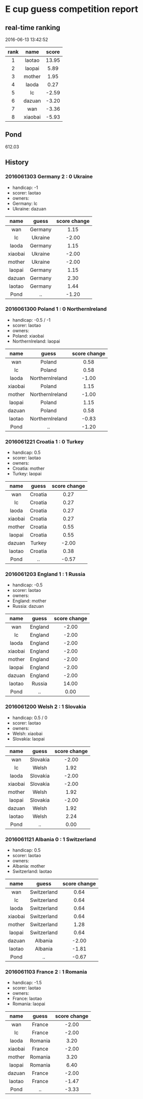# E cup guess competition report
## real-time ranking
2016-06-13 13:42:52

|rank|name|score|
|:---:|:---:|:---:|
|1|laotao|13.95|
|2|laopai|5.89|
|3|mother|1.95|
|4|laoda|0.27|
|5|lc|-2.59|
|6|dazuan|-3.20|
|7|wan|-3.36|
|8|xiaobai|-5.93|

## Pond
612.03

## History

### 2016061303 Germany 2 : 0 Ukraine
- handicap: -1
- scorer: laotao
- owners:
 - Germany: lc
 - Ukraine: dazuan


|name|guess|score change|
|:---:|:---:|:---:|
|wan|Germany|1.15|
|lc|Ukraine|-2.00|
|laoda|Germany|1.15|
|xiaobai|Ukraine|-2.00|
|mother|Ukraine|-2.00|
|laopai|Germany|1.15|
|dazuan|Germany|2.30|
|laotao|Germany|1.44|
|Pond|..|-1.20|

### 2016061300 Poland 1 : 0 NorthernIreland
- handicap: -0.5 / -1
- scorer: laotao
- owners:
 - Poland: xiaobai
 - NorthernIreland: laopai


|name|guess|score change|
|:---:|:---:|:---:|
|wan|Poland|0.58|
|lc|Poland|0.58|
|laoda|NorthernIreland|-1.00|
|xiaobai|Poland|1.15|
|mother|NorthernIreland|-1.00|
|laopai|Poland|1.15|
|dazuan|Poland|0.58|
|laotao|NorthernIreland|-0.83|
|Pond|..|-1.20|

### 2016061221 Croatia 1 : 0 Turkey
- handicap: 0.5
- scorer: laotao
- owners:
 - Croatia: mother
 - Turkey: laopai


|name|guess|score change|
|:---:|:---:|:---:|
|wan|Croatia|0.27|
|lc|Croatia|0.27|
|laoda|Croatia|0.27|
|xiaobai|Croatia|0.27|
|mother|Croatia|0.55|
|laopai|Croatia|0.55|
|dazuan|Turkey|-2.00|
|laotao|Croatia|0.38|
|Pond|..|-0.57|

### 2016061203 England 1 : 1 Russia
- handicap: -0.5
- scorer: laotao
- owners:
 - England: mother
 - Russia: dazuan


|name|guess|score change|
|:---:|:---:|:---:|
|wan|England|-2.00|
|lc|England|-2.00|
|laoda|England|-2.00|
|xiaobai|England|-2.00|
|mother|England|-2.00|
|laopai|England|-2.00|
|dazuan|England|-2.00|
|laotao|Russia|14.00|
|Pond|..|0.00|

### 2016061200 Welsh 2 : 1 Slovakia
- handicap: 0.5 / 0
- scorer: laotao
- owners:
 - Welsh: xiaobai
 - Slovakia: laopai


|name|guess|score change|
|:---:|:---:|:---:|
|wan|Slovakia|-2.00|
|lc|Welsh|1.92|
|laoda|Slovakia|-2.00|
|xiaobai|Slovakia|-2.00|
|mother|Welsh|1.92|
|laopai|Slovakia|-2.00|
|dazuan|Welsh|1.92|
|laotao|Welsh|2.24|
|Pond|..|0.00|

### 2016061121 Albania 0 : 1 Switzerland
- handicap: 0.5
- scorer: laotao
- owners:
 - Albania: mother
 - Switzerland: laotao


|name|guess|score change|
|:---:|:---:|:---:|
|wan|Switzerland|0.64|
|lc|Switzerland|0.64|
|laoda|Switzerland|0.64|
|xiaobai|Switzerland|0.64|
|mother|Switzerland|1.28|
|laopai|Switzerland|0.64|
|dazuan|Albania|-2.00|
|laotao|Albania|-1.81|
|Pond|..|-0.67|

### 2016061103 France 2 : 1 Romania
- handicap: -1.5
- scorer: laotao
- owners:
 - France: laotao
 - Romania: laopai


|name|guess|score change|
|:---:|:---:|:---:|
|wan|France|-2.00|
|lc|France|-2.00|
|laoda|Romania|3.20|
|xiaobai|France|-2.00|
|mother|Romania|3.20|
|laopai|Romania|6.40|
|dazuan|France|-2.00|
|laotao|France|-1.47|
|Pond|..|-3.33|

